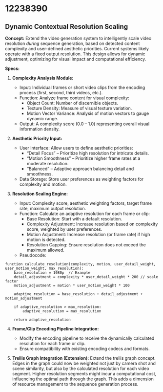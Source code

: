 # 12238390

## Dynamic Contextual Resolution Scaling

**Concept:** Extend the video generation system to intelligently scale video resolution *during* sequence generation, based on detected content complexity and user-defined aesthetic priorities. Current systems likely operate with a fixed output resolution. This design allows for dynamic adjustment, optimizing for visual impact and computational efficiency.

**Specs:**

1.  **Complexity Analysis Module:**
    *   Input: Individual frames or short video clips from the encoding process (first, second, third videos, etc.).
    *   Function: Analyze frame content for visual complexity:
        *   Object Count: Number of discernible objects.
        *   Texture Density: Measure of visual texture variation.
        *   Motion Vector Variance: Analysis of motion vectors to gauge dynamic range.
    *   Output: A complexity score (0.0 – 1.0) representing overall visual information density.

2.  **Aesthetic Priority Input:**
    *   User Interface: Allow users to define aesthetic priorities:
        *   “Detail Focus” – Prioritize high resolution for intricate details.
        *   “Motion Smoothness” – Prioritize higher frame rates at a moderate resolution.
        *   “Balanced” –  Adaptive approach balancing detail and smoothness.
    *   Data Storage: Store user preferences as weighting factors for complexity and motion.

3.  **Resolution Scaling Engine:**
    *   Input: Complexity score, aesthetic weighting factors, target frame rate, maximum output resolution.
    *   Function:  Calculate an adaptive resolution for each frame or clip:
        *   Base Resolution: Start with a default resolution.
        *   Complexity Adjustment: Increase resolution based on complexity score, weighted by user preferences.
        *   Motion Adjustment: Increase resolution (or frame rate) if high motion is detected.
        *   Resolution Capping: Ensure resolution does not exceed the maximum allowed.
    *   Pseudocode:

```
function calculate_resolution(complexity, motion, user_detail_weight, user_motion_weight, max_resolution):
    base_resolution = 1080p  // Example
    detail_adjustment = complexity * user_detail_weight * 200 // scale factor
    motion_adjustment = motion * user_motion_weight * 100

    adaptive_resolution = base_resolution + detail_adjustment + motion_adjustment

    if adaptive_resolution > max_resolution:
        adaptive_resolution = max_resolution

    return adaptive_resolution
```

4.  **Frame/Clip Encoding Pipeline Integration:**
    *   Modify the encoding pipeline to receive the dynamically calculated resolution for each frame or clip.
    *   Ensure compatibility with existing encoding codecs and formats.

5.  **Trellis Graph Integration (Extension):** Extend the trellis graph concept. Edges in the graph could now be weighted not just by camera shot and scene similarity, but also by the calculated resolution for each video segment.  Higher resolution segments might incur a computational cost, influencing the optimal path through the graph.  This adds a dimension of resource management to the sequence generation process.